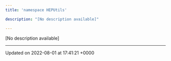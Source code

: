 ```yaml
---
title: 'namespace HEPUtils'

description: "[No description available]"

---
```







[No description available]






-------------------------------

Updated on 2022-08-01 at 17:41:21 +0000